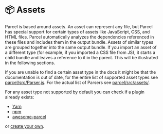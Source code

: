 # 📦 Assets

Parcel is based around assets. An asset can represent any file, but Parcel has special support for certain types of assets like JavaScript, CSS, and HTML files. Parcel automatically analyzes the dependencies referenced in these files and includes them in the output bundle. Assets of similar types are grouped together into the same output bundle. If you import an asset of a different type (for example, if you imported a CSS file from JS), it starts a child bundle and leaves a reference to it in the parent. This will be illustrated in the following sections.

If you are unable to find a certain asset type in the docs it might be that the documentation is out of date, for the entire list of supported asset types see [parcel/src/Parser.js](https://github.com/parcel-bundler/parcel/blob/master/packages/core/parcel-bundler/src/Parser.js#L10).
For the actual list of Parsers see [parcel/src/assets/](https://github.com/parcel-bundler/parcel/tree/master/packages/core/parcel-bundler/src/assets).

For any asset type not supported by default you can check if a plugin already exists:

- [Yarn](https://yarnpkg.com/en/packages?q=parcel-plugin-&p=1)
- [npm](https://www.npmjs.com/search?q=parcel-plugin-)
- [awesome-parcel](https://github.com/parcel-bundler/awesome-parcel#plugins)

or [create your own](https://parceljs.org/plugins.html).
